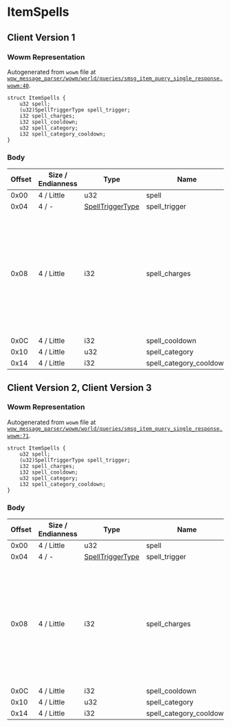 # ItemSpells

## Client Version 1

### Wowm Representation

Autogenerated from `wowm` file at [`wow_message_parser/wowm/world/queries/smsg_item_query_single_response.wowm:40`](https://github.com/gtker/wow_messages/tree/main/wow_message_parser/wowm/world/queries/smsg_item_query_single_response.wowm#L40).
```rust,ignore
struct ItemSpells {
    u32 spell;
    (u32)SpellTriggerType spell_trigger;
    i32 spell_charges;
    i32 spell_cooldown;
    u32 spell_category;
    i32 spell_category_cooldown;
}
```
### Body

| Offset | Size / Endianness | Type | Name | Description | Comment |
| ------ | ----------------- | ---- | ---- | ----------- | ------- |
| 0x00 | 4 / Little | u32 | spell |  |  |
| 0x04 | 4 / - | [SpellTriggerType](spelltriggertype.md) | spell_trigger |  |  |
| 0x08 | 4 / Little | i32 | spell_charges |  | let the database control the sign here. negative means that the item should be consumed once the charges are consumed. |
| 0x0C | 4 / Little | i32 | spell_cooldown |  |  |
| 0x10 | 4 / Little | u32 | spell_category |  |  |
| 0x14 | 4 / Little | i32 | spell_category_cooldown |  |  |

## Client Version 2, Client Version 3

### Wowm Representation

Autogenerated from `wowm` file at [`wow_message_parser/wowm/world/queries/smsg_item_query_single_response.wowm:71`](https://github.com/gtker/wow_messages/tree/main/wow_message_parser/wowm/world/queries/smsg_item_query_single_response.wowm#L71).
```rust,ignore
struct ItemSpells {
    u32 spell;
    (u32)SpellTriggerType spell_trigger;
    i32 spell_charges;
    i32 spell_cooldown;
    u32 spell_category;
    i32 spell_category_cooldown;
}
```
### Body

| Offset | Size / Endianness | Type | Name | Description | Comment |
| ------ | ----------------- | ---- | ---- | ----------- | ------- |
| 0x00 | 4 / Little | u32 | spell |  |  |
| 0x04 | 4 / - | [SpellTriggerType](spelltriggertype.md) | spell_trigger |  |  |
| 0x08 | 4 / Little | i32 | spell_charges |  | let the database control the sign here. negative means that the item should be consumed once the charges are consumed. |
| 0x0C | 4 / Little | i32 | spell_cooldown |  |  |
| 0x10 | 4 / Little | u32 | spell_category |  |  |
| 0x14 | 4 / Little | i32 | spell_category_cooldown |  |  |

